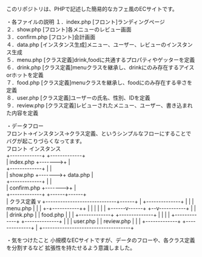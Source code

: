 このリポジトリは、PHPで記述した簡易的なカフェ風のECサイトです。

・各ファイルの説明
１．index.php   [フロント]ランディングページ  
２．show.php    [フロント]各メニューのレビュー画面  
３．confirm.php [フロント]会計画面  
４．data.php    [インスタンス生成]メニュー、ユーザー、レビューのインスタンス生成  
５．menu.php    [クラス定義]drink,foodに共通するプロパティやゲッターを定義  
６．drink.php   [クラス定義]menuクラスを継承し、drinkにのみ存在するアイスorホットを定義  
７．food.php    [クラス定義]menuクラスを継承し、foodにのみ存在する辛さを定義  
８．user.php    [クラス定義]ユーザーの氏名、性別、IDを定義  
９．review.php  [クラス定義]レビューされたメニュー、ユーザー、書き込まれた内容を定義  
  
・データフロー  
フロント→インスタンス→クラス定義、というシンプルなフローにすることで  
バグが起こりづらくなってます。  
    フロント               インスタンス  
+-------------+        +-------------+  
| index.php   +------->+             |  
+-------------+        |             |  
| show.php    +------->+   data.php  |  
+-------------+        |             |  
| confirm.php +------->+             |  
+-------------+        +------+------+  
                              |
          クラス定義            v
+-----------------------------+------+
|       +--------------+             |
|       | menu.php     |             |
|       +-+-----------++             |
|         |           |              |
|  +------v------+ +--v-----------+  |
|  | drink.php   | |  food.php    |  |
|  +-------------+ +--------------+  |
|                                    |
|  +-------------+ +--------------+  |
|  | user.php    | | review.php   |  |
|  +-------------+ +--------------+  |
+------------------------------------+

・気をつけたこと
小規模なECサイトですが、データのフローや、各クラス定義を分割するなど
拡張性を持たせるよう意識しました。
